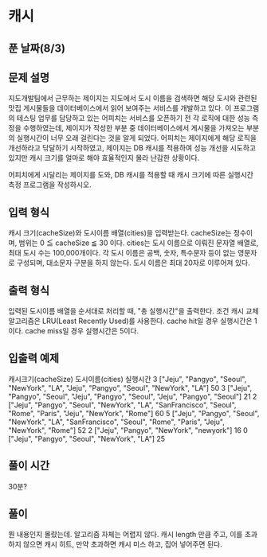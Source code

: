 # 캐시

## 푼 날짜(8/3)

## 문제 설명

지도개발팀에서 근무하는 제이지는 지도에서 도시 이름을 검색하면 해당 도시와 관련된 맛집 게시물들을 데이터베이스에서 읽어 보여주는 서비스를 개발하고 있다.
이 프로그램의 테스팅 업무를 담당하고 있는 어피치는 서비스를 오픈하기 전 각 로직에 대한 성능 측정을 수행하였는데, 제이지가 작성한 부분 중 데이터베이스에서 게시물을 가져오는 부분의 실행시간이 너무 오래 걸린다는 것을 알게 되었다.
어피치는 제이지에게 해당 로직을 개선하라고 닦달하기 시작하였고, 제이지는 DB 캐시를 적용하여 성능 개선을 시도하고 있지만 캐시 크기를 얼마로 해야 효율적인지 몰라 난감한 상황이다.

어피치에게 시달리는 제이지를 도와, DB 캐시를 적용할 때 캐시 크기에 따른 실행시간 측정 프로그램을 작성하시오.

## 입력 형식

캐시 크기(cacheSize)와 도시이름 배열(cities)을 입력받는다.
cacheSize는 정수이며, 범위는 0 ≦ cacheSize ≦ 30 이다.
cities는 도시 이름으로 이뤄진 문자열 배열로, 최대 도시 수는 100,000개이다.
각 도시 이름은 공백, 숫자, 특수문자 등이 없는 영문자로 구성되며, 대소문자 구분을 하지 않는다. 도시 이름은 최대 20자로 이루어져 있다.

## 출력 형식

입력된 도시이름 배열을 순서대로 처리할 때, "총 실행시간"을 출력한다.
조건
캐시 교체 알고리즘은 LRU(Least Recently Used)를 사용한다.
cache hit일 경우 실행시간은 1이다.
cache miss일 경우 실행시간은 5이다.

## 입출력 예제

캐시크기(cacheSize) 도시이름(cities) 실행시간
3 ["Jeju", "Pangyo", "Seoul", "NewYork", "LA", "Jeju", "Pangyo", "Seoul", "NewYork", "LA"] 50
3 ["Jeju", "Pangyo", "Seoul", "Jeju", "Pangyo", "Seoul", "Jeju", "Pangyo", "Seoul"] 21
2 ["Jeju", "Pangyo", "Seoul", "NewYork", "LA", "SanFrancisco", "Seoul", "Rome", "Paris", "Jeju", "NewYork", "Rome"] 60
5 ["Jeju", "Pangyo", "Seoul", "NewYork", "LA", "SanFrancisco", "Seoul", "Rome", "Paris", "Jeju", "NewYork", "Rome"] 52
2 ["Jeju", "Pangyo", "NewYork", "newyork"] 16
0 ["Jeju", "Pangyo", "Seoul", "NewYork", "LA"] 25

##

## 풀이 시간

30분?

## 풀이

뭔 내용인지 몰랐는데. 알고리즘 자체는 어렵지 않다. 캐시 length 만큼 주고, 이를 초과하지 않으면 캐시 히트, 만약 초과하면 캐시 미스 하고, 집어 넣어주면 된다.
